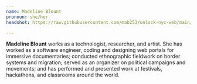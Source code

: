 ```yaml
---
name: Madeline Blount
pronoun: she/her
headshot: https://raw.githubusercontent.com/mab253/unlock-nyc-web/main/uploads/28-compressed.png

---
```

**Madeline Blount** works as a technologist, researcher, and artist. She has worked as a software engineer, coding and designing web portals for immersive documentaries; conducted ethnographic fieldwork on border systems and migration; served as an organizer on political campaigns and movements; and has performed and presented work at festivals, hackathons, and classrooms around the world.